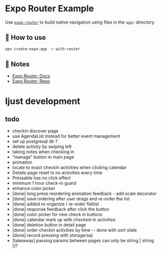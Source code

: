 # Expo Router Example

Use [`expo-router`](https://expo.github.io/router) to build native navigation using files in the `app/` directory.

## 🚀 How to use

```sh
npx create-expo-app -e with-router
```

## 📝 Notes

- [Expo Router: Docs](https://expo.github.io/router)
- [Expo Router: Repo](https://github.com/expo/router)

# Ijust development

## todo
- checkin discover page
- use AgendaList instead for better event management
- set up postgresql db ?
- delete activity by swiping left
- taking notes when checking in
- “manage" button in main page
- animation
- locate to exact checkin activities when clicking calendar
- Details page reset to no activities every time
- Pressable has no click effect
- minimum 1 hour check-in guard
- enhance color picker
- [done] long press reordering animation feedback - add scale decorator
- [done] save ordering after user drags and re-order the list
- [done] added re-organize / re-order flatlist
- [done] response feedback after click the button
- [done] color picker for new check in buttons
- [done] calendar mark up with checked-in activities
- [done] deletion button in detail page
- [done] order checkin activities by time -- done with sort state
- [done] record pressing with storage/sql
- [takeaway] passing params between pages can only be string | string []?
